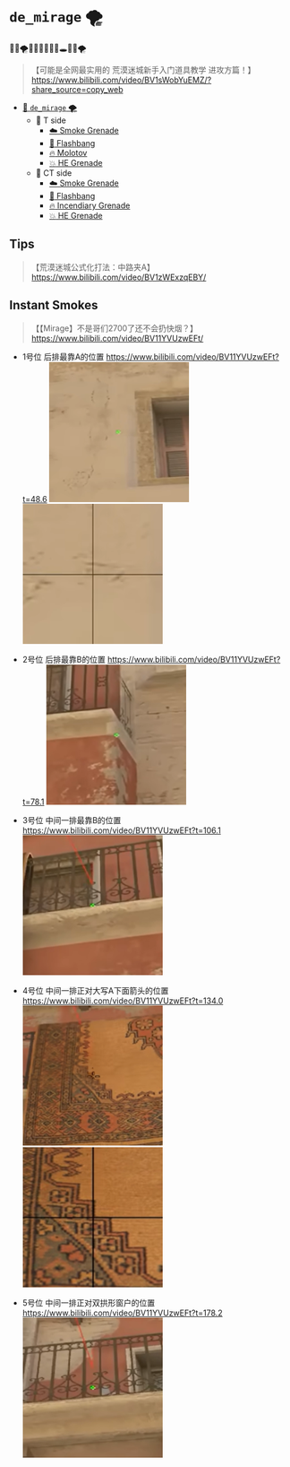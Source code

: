 # `de_mirage` 🌪️

🌴🐫🌪️🎯🎯🎯🎯🎯🔫🕳🌴🐫🌪️

> 【可能是全网最实用的 荒漠迷城新手入门道具教学 进攻方篇！】 https://www.bilibili.com/video/BV1sWobYuEMZ/?share_source=copy_web
>
> 

* [📁 `de_mirage` 🌪️](maps)
    * 📁 T side
        * [:cloud: Smoke Grenade](maps/de_mirage/de_mirage%20T%20Smoke%20Grenade.md)
        * [:star2: Flashbang](maps/de_mirage/de_mirage%20T%20Flashbang.md)
        * [:fire: Molotov](maps/de_mirage/de_mirage%20T%20Molotov.md)
        * [:boom: HE Grenade](maps/de_mirage/de_mirage%20T%20HE%20Grenade.md)
    * 📁 CT side
        * [:cloud: Smoke Grenade](maps/de_mirage/de_mirage%20CT%20Smoke%20Grenade.md)
        * [:star2: Flashbang](maps/de_mirage/de_mirage%20CT%20Flashbang.md)
        * [:fire: Incendiary Grenade](maps/de_mirage/de_mirage%20CT%20Incendiary%20Grenade.md)
        * [:boom: HE Grenade](maps/de_mirage/de_mirage%20CT%20HE%20Grenade.md)

## Tips

>【荒漠迷城公式化打法：中路夹A】 https://www.bilibili.com/video/BV1zWExzqEBY/

## Instant Smokes

>【【Mirage】不是哥们2700了还不会扔快烟？】 https://www.bilibili.com/video/BV11YVUzwEFt/

- 1号位 后排最靠A的位置
https://www.bilibili.com/video/BV11YVUzwEFt?t=48.6
![alt text](../../assets/README/mirage-vip-1.png)
![alt text](../../assets/README/mirage-vip-1-zoom.png)

- 2号位 后排最靠B的位置
https://www.bilibili.com/video/BV11YVUzwEFt?t=78.1
![alt text](../../assets/README/image-3.png)

- 3号位 中间一排最靠B的位置 
https://www.bilibili.com/video/BV11YVUzwEFt?t=106.1
![alt text](../../assets/README/image-2.png)

- 4号位 中间一排正对大写A下面箭头的位置
https://www.bilibili.com/video/BV11YVUzwEFt?t=134.0
![alt text](../../assets/README/image-6.png)
![alt text](../../assets/README/image-1.png)

- 5号位 中间一排正对双拱形窗户的位置
https://www.bilibili.com/video/BV11YVUzwEFt?t=178.2
![alt text](../../assets/README/image.png) 